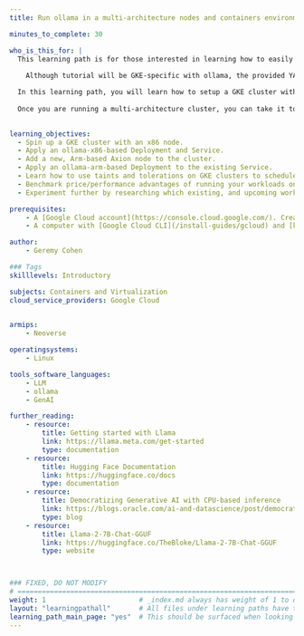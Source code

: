 ```yaml
---
title: Run ollama in a multi-architecture nodes and containers environment with on GKE.

minutes_to_complete: 30

who_is_this_for: |
  This learning path is for those interested in learning how to easily migrate from a single platform (x86) Kubernetes cluster to a hybrid (Arm and x86) cluster with multi-architectural images on GKE, specifically with ollama.
  
    Although tutorial will be GKE-specific with ollama, the provided YAML will work with any deployment on any on any cloud. 

  In this learning path, you will learn how to setup a GKE cluster with both x86 and Arm-based nodes. With nodes running both architectures, you'll next deploy a popular free, open source tool called Ollama which makes it easy to run popular AIML models on any platform (on-prem, locally on your laptop, and on a cloud provider).
  
  Once you are running a multi-architecture cluster, you can take it to the next level to see price performance advantages of running your workloads on Arm vs x86.  Experiment further by researching which existing, and upcoming workloads could benefit most from single, or multi-architectural clusters.
 

learning_objectives:
  - Spin up a GKE cluster with an x86 node.
  - Apply an ollama-x86-based Deployment and Service.
  - Add a new, Arm-based Axion node to the cluster.
  - Apply an ollama-arm-based Deployment to the existing Service.
  - Learn how to use taints and tolerations on GKE clusters to schedule application pods on architecture-specific nodes
  - Benchmark price/performance advantages of running your workloads on Arm vs x86.
  - Experiment further by researching which existing, and upcoming workloads could benefit most from single, or multi-architectural clusters.

prerequisites:
    - A [Google Cloud account](https://console.cloud.google.com/). Create an account if needed.
    - A computer with [Google Cloud CLI](/install-guides/gcloud) and [kubectl](/install-guides/kubectl/)installed.

author:
    - Geremy Cohen

### Tags
skilllevels: Introductory

subjects: Containers and Virtualization
cloud_service_providers: Google Cloud

    
armips:
    - Neoverse

operatingsystems:
    - Linux

tools_software_languages:
    - LLM
    - ollama
    - GenAI

further_reading:
    - resource:
        title: Getting started with Llama
        link: https://llama.meta.com/get-started
        type: documentation
    - resource:
        title: Hugging Face Documentation
        link: https://huggingface.co/docs
        type: documentation
    - resource:
        title: Democratizing Generative AI with CPU-based inference 
        link: https://blogs.oracle.com/ai-and-datascience/post/democratizing-generative-ai-with-cpu-based-inference
        type: blog
    - resource: 
        title: Llama-2-7B-Chat-GGUF
        link: https://huggingface.co/TheBloke/Llama-2-7B-Chat-GGUF
        type: website



### FIXED, DO NOT MODIFY
# ================================================================================
weight: 1                       # _index.md always has weight of 1 to order correctly
layout: "learningpathall"       # All files under learning paths have this same wrapper
learning_path_main_page: "yes"  # This should be surfaced when looking for related content. Only set for _index.md of learning path content.
---
```

